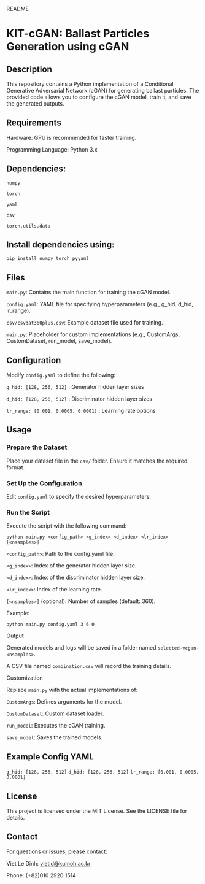 README

# KIT-cGAN: Ballast Particles Generation using cGAN

## Description

This repository contains a Python implementation of a Conditional Generative Adversarial Network (cGAN) for generating ballast particles. The provided code allows you to configure the cGAN model, train it, and save the generated outputs.

## Requirements

Hardware: GPU is recommended for faster training.

Programming Language: Python 3.x

## Dependencies:
```
numpy

torch

yaml

csv

torch.utils.data
```

## Install dependencies using:
```
pip install numpy torch pyyaml
```

## Files

```main.py```: Contains the main function for training the cGAN model.

```config.yaml```: YAML file for specifying hyperparameters (e.g., g_hid, d_hid, lr_range).

```csv/csvdat360plus.csv```: Example dataset file used for training.

```main.py```: Placeholder for custom implementations (e.g., CustomArgs, CustomDataset, run_model, save_model).

## Configuration

Modify ```config.yaml``` to define the following:

```g_hid: [128, 256, 512]``` : Generator hidden layer sizes

```d_hid: [128, 256, 512]```  : Discriminator hidden layer sizes

```lr_range: [0.001, 0.0005, 0.0001]```  : Learning rate options

## Usage

### Prepare the Dataset

Place your dataset file in the ```csv/```  folder. Ensure it matches the required format.

### Set Up the Configuration

Edit ```config.yaml``` to specify the desired hyperparameters.

### Run the Script
Execute the script with the following command:

```python main.py <config_path> <g_index> <d_index> <lr_index> [<nsamples>]```

```<config_path>```: Path to the config.yaml file.

```<g_index>```: Index of the generator hidden layer size.

```<d_index>```: Index of the discriminator hidden layer size.

```<lr_index>```: Index of the learning rate.

```[<nsamples>]``` (optional): Number of samples (default: 360).

Example:

```python main.py config.yaml 3 6 0```

Output

Generated models and logs will be saved in a folder named ```selected-vcgan-<nsamples>```.

A CSV file named ```combination.csv``` will record the training details.

Customization

Replace ```main.py``` with the actual implementations of:

```CustomArgs```: Defines arguments for the model.

```CustomDataset```: Custom dataset loader.

```run_model```: Executes the cGAN training.

```save_model```: Saves the trained models.

## Example Config YAML

```g_hid: [128, 256, 512]```
```d_hid: [128, 256, 512]```
```lr_range: [0.001, 0.0005, 0.0001]```

## License

This project is licensed under the MIT License. See the LICENSE file for details.

## Contact

For questions or issues, please contact:

Viet Le Dinh: vietld@kumoh.ac.kr

Phone: (+82)010 2920 1514
